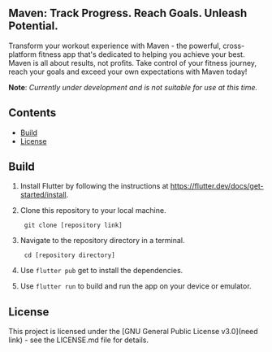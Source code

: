 ## Maven: Track Progress. Reach Goals. Unleash Potential.

Transform your workout experience with Maven - the powerful, cross-platform fitness app that's dedicated to helping you achieve your best. Maven is all about results, not profits. Take control of your fitness journey, reach your goals and exceed your own expectations with Maven today!

**Note**: *Currently under development and is not suitable for use at this time.*


## Contents
- [Build](#build)
- [License](#license)


## Build

1. Install Flutter by following the instructions at https://flutter.dev/docs/get-started/install.

2. Clone this repository to your local machine.

        git clone [repository link]

3. Navigate to the repository directory in a terminal.

        cd [repository directory]

4. Use `flutter pub` get to install the dependencies.

5. Use `flutter run` to build and run the app on your device or emulator.


## License

This project is licensed under the [GNU General Public License v3.0](need link) - see the LICENSE.md
file for details.
